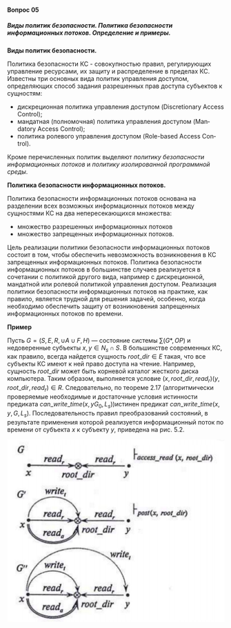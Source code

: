 #### Вопрос 05

##### Виды политик безопасности. Политика безопасности информационных потоков. Определение и примеры.

**Виды политик безопасности.**

Политика   безопасности КС - совокупно­стью правил, регулирующих управление ресурсами, их защиту и рас­пределение в пределах КС. Известны три основных   вида   политик   управления   доступом, определяющих  способ  задания  разрешенных  прав  доступа  субъек­тов к сущностям:

- дискреционная политика управления доступом (Discretionary Access Control);
- мандатная (полномочная) политика управления доступом (Man­datory Access Control);
- политика ролевого управления доступом (Role-based Access Con­trol).

Кроме перечисленных политик выделяют *политику безопасности информационных потоков* и *политику изолированной программной среды*.

**Политика безопасности информационных потоков.**

Политика  безопасности  информационных  потоков  основана  на разделении  всех  возможных  информационных  потоков  между  сущностями КС на два непересекающихся множества:

* множество разре­шенных информационных потоков
* множество запрещенных информационных потоков. 

Цель реализации политики безопасности инфор­мационных потоков состоит в том, чтобы обеспечить невозможность возникновения в КС запрещенных информационных потоков. Политика безопасности информационных потоков в большинстве случаев реализуется в сочетании с политикой другого вида, напри­мер с дискреционной, мандатной или ролевой политикой управления доступом. Реализация политики безопасности информационных по­токов на практике, как правило, является трудной для решения зада­чей, особенно, когда необходимо обеспечить защиту от возникновения запрещенных информационных потоков по времени.

**Пример**

Пусть $G = (S, Е, R,\cup A \cup F, Н)$ — состояние си­стемы $\sum(G*, OP)$ и недоверенные субъекты $х,у \in N_s \cap S$. В боль­шинстве современных КС, как правило, всегда найдется сущность $root\_dir \in Е$ такая, что все субъекты КС имеют к ней право доступа на чтение. Например, сущность $root\_dir$ может быть корневой каталог жесткого диска компьютера. Таким образом, выполняется условие $(x, root\_dir, read_r) (y, root\_dir, read_r) \in R$. Следовательно, по теоре­ме 2.17 (алгоритмически проверяемые необходи­мые  и  достаточные  условия  истинности  предиката  $can\_write\_time (x, y G_0, L_s)$)истинен предикат $can\_write\_time(x,y, G,L_s)$. Последователь­ность правил преобразований состояний, в результате применения 
которой реализуется информационный поток по времени от субъекта $х$ к субъекту $y$, приведена на рис. 5.2.

![image-20220603110632863](./Answer_05/image-20220603110632863.png)
